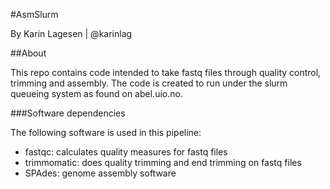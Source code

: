 #AsmSlurm

By Karin Lagesen | @karinlag

##About

This repo contains code intended to take fastq files through quality control, trimming
and assembly. The code is created to run under the slurm queueing system as found
on abel.uio.no.

###Software dependencies

The following software is used in this pipeline:

- fastqc: calculates quality measures for fastq files
- trimmomatic: does quality trimming and end trimming on fastq files
- SPAdes: genome assembly software


